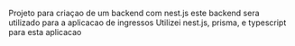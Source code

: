 Projeto para criaçao de um backend com nest.js
este backend sera utilizado para a aplicacao de ingressos
Utilizei nest.js, prisma, e typescript para esta aplicacao
